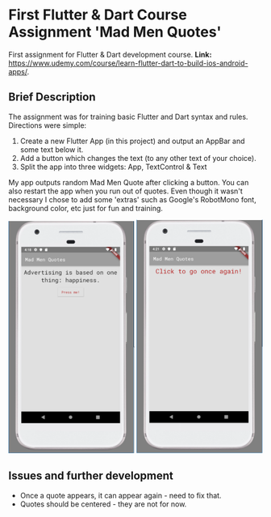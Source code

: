 # First Flutter & Dart Course Assignment 'Mad Men Quotes'

First assignment for Flutter & Dart development course.
**Link:** https://www.udemy.com/course/learn-flutter-dart-to-build-ios-android-apps/.

## Brief Description

The assignment was for training basic Flutter and Dart syntax and rules. Directions were simple:
1. Create a new Flutter App (in this project) and output an AppBar and some text below it.
2. Add a button which changes the text (to any other text of your choice).
3. Split the app into three widgets: App, TextControl & Text

My app outputs random Mad Men Quote after clicking a button. You can also restart the app when you
run out of quotes. Even though it wasn't necessary I chose to add some 'extras' such as Google's
RobotMono font, background color, etc just for fun and training.

<p float="left"></p>
    <img src="lib/Screenshot1.PNG" width = "250"/> 
    <img src="lib/Screenshot2.PNG" width = "250"/>
</p>

## Issues and further development

* Once a quote appears, it can appear again - need to fix that.
* Quotes should be centered - they are not for now.




